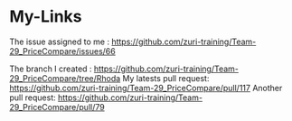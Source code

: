 # My-Links

The issue assigned to me :   https://github.com/zuri-training/Team-29_PriceCompare/issues/66

The branch I created :     https://github.com/zuri-training/Team-29_PriceCompare/tree/Rhoda
My latests pull request:    https://github.com/zuri-training/Team-29_PriceCompare/pull/117
Another pull request:      https://github.com/zuri-training/Team-29_PriceCompare/pull/79
